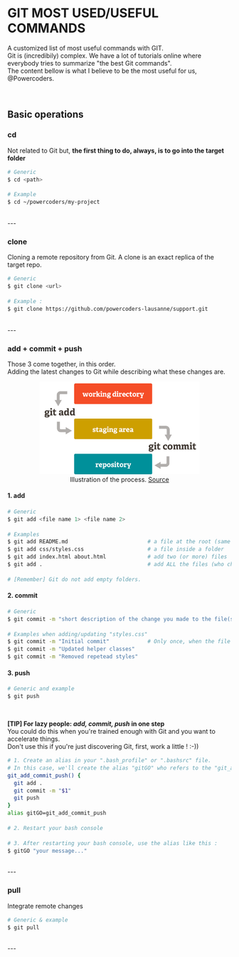 # GIT MOST USED/USEFUL COMMANDS

A customized list of most useful commands with GIT.<br>
Git is (incredibily) complex. We have a lot of tutorials online where everybody tries to summarize "the best Git commands".<br>
The content bellow is what I believe to be the most useful for us, @Powercoders.

<br>

## Basic operations
  ### cd
  Not related to Git but, **the first thing to do, always, is to go into the target folder**
  ```sh
  # Generic
  $ cd <path>

  # Example
  $ cd ~/powercoders/my-project
  ```

  <br>
  ---
  <br>

  ### clone
  Cloning a remote repository from Git. A clone is an exact replica of the target repo.
  
  ```sh
  # Generic
  $ git clone <url>
  
  # Example :
  $ git clone https://github.com/powercoders-lausanne/support.git
  ```

  <br>
  ---
  <br>

  ### add + commit + push
  Those 3 come together, in this order.<br>
  Adding the latest changes to Git while describing what these changes are.
  
  <figure align="center"><img src="assets/git-add-commit.png" alt="Git add and commit" width="360">
    <figcaption>Illustration of the process. <a href="https://dev.to/sublimegeek/git-staging-area-explained-like-im-five-1anh">Source</a></figcaption>
  </figure>

  #### 1. add

  ```sh
  # Generic
  $ git add <file name 1> <file name 2>
  
  # Examples
  $ git add README.md                         # a file at the root (same level as .git folder)
  $ git add css/styles.css                    # a file inside a folder
  $ git add index.html about.html             # add two (or more) files
  $ git add .                                 # add ALL the files (who changed)
  
  # [Remember] Git do not add empty folders.
  ```

  #### 2. commit
  ```sh
  # Generic
  $ git commit -m "short description of the change you made to the file(s)"
  
  # Examples when adding/updating "styles.css"
  $ git commit -m "Initial commit"            # Only once, when the file is created
  $ git commit -m "Updated helper classes"
  $ git commit -m "Removed repetead styles"
  ```
  
  #### 3. push
  ```sh
  # Generic and example
  $ git push
  ```
  <br>

  **[TIP] For lazy people: *add, commit, push* in one step**<br>
  You could do this when you're trained enough with Git and you want to accelerate things.<br>
  Don't use this if you're just discovering Git, first, work a little ! :-))
  ```sh
  # 1. Create an alias in your ".bash_profile" or ".bashsrc" file.
  # In this case, we'll create the alias "gitGO" who refers to the "git_add_commit_push()" function :
  git_add_commit_push() {
    git add .
    git commit -m "$1"
    git push
  }
  alias gitGO=git_add_commit_push

  # 2. Restart your bash console
  
  # 3. After restarting your bash console, use the alias like this :
  $ gitGO "your message..."
  ```

  <br>
  ---
  <br>

  ### pull
  Integrate remote changes
  
  ```sh
  # Generic & example
  $ git pull
  ```

  <br>
  ---
  <br>

  